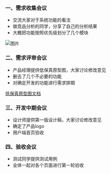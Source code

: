 ### 一、需求收集会议  
* 交流大家对于系统功能的看法
* 做竞品分析的同学，分享了自己的分析结果
* 大概把功能按照优先级划分了几个模块


![图片](https://img-blog.csdnimg.cn/20190624102550728.png?x-oss-process=image/watermark,type_ZmFuZ3poZW5naGVpdGk,shadow_10,text_aHR0cHM6Ly9ibG9nLmNzZG4ubmV0L3BoZW9iZWJ1ZmZ5,size_16,color_FFFFFF,t_70)
### 二、需求评审会议
* 产品经理提供低保真原型图，大家讨论修改意见
* 删去了几个不必要的功能
* 对确定开发的功能进行需求排期

[低保真原型图文档](https://shimo.im/docs/FPB8YKeEoZwB35yw)
### 三、开发中期会议
* 设计师提供第一版设计稿，大家讨论修改意见
* 确定了产品logo
* 用户端首页验收
### 四、验收会议
* 测试同学提供测试用例
* 全体一起对各个页面进行第一轮验收

